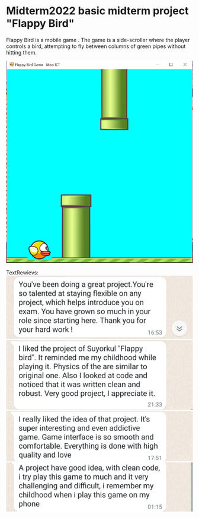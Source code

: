 # Midterm2022 basic midterm project "Flappy Bird"
Flappy Bird is a mobile game  . The game is a side-scroller where the player controls a bird, attempting to fly between columns of green pipes without hitting them.



![Alt text](sreen_flappy/flappy.PNG?)

TextRewievs:
![Alt text](sreen_flappy/flappy1.jpeg?)
![Alt text](sreen_flappy/flappy2.jpeg?)
![Alt text](sreen_flappy/flappy3.jpeg?)
![Alt text](sreen_flappy/flappy4.jpeg?)

